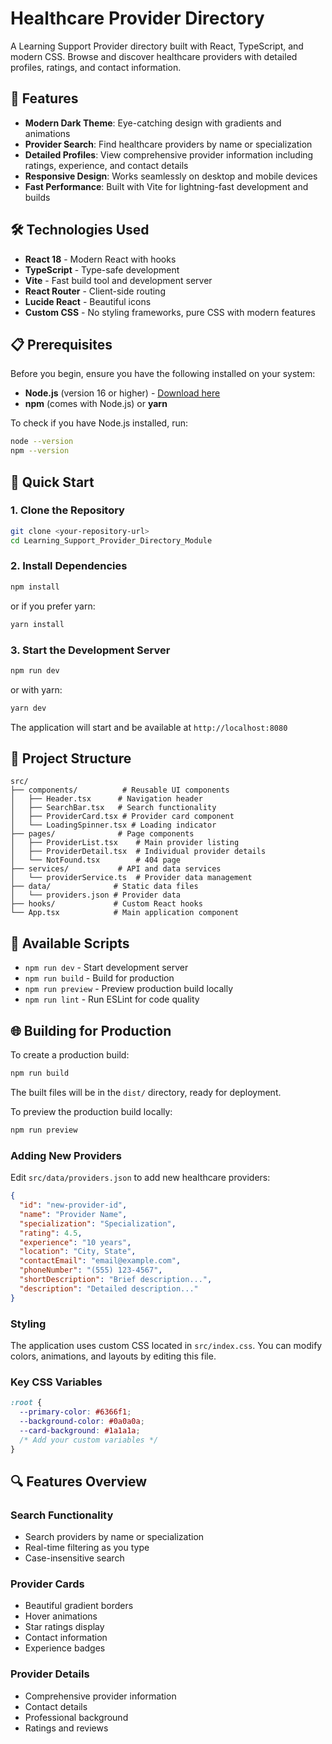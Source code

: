 # Healthcare Provider Directory

A Learning Support Provider directory built with React, TypeScript, and modern CSS. Browse and discover healthcare providers with detailed profiles, ratings, and contact information.

## 🚀 Features

- **Modern Dark Theme**: Eye-catching design with gradients and animations
- **Provider Search**: Find healthcare providers by name or specialization
- **Detailed Profiles**: View comprehensive provider information including ratings, experience, and contact details
- **Responsive Design**: Works seamlessly on desktop and mobile devices
- **Fast Performance**: Built with Vite for lightning-fast development and builds

## 🛠️ Technologies Used

- **React 18** - Modern React with hooks
- **TypeScript** - Type-safe development
- **Vite** - Fast build tool and development server
- **React Router** - Client-side routing
- **Lucide React** - Beautiful icons
- **Custom CSS** - No styling frameworks, pure CSS with modern features

## 📋 Prerequisites

Before you begin, ensure you have the following installed on your system:

- **Node.js** (version 16 or higher) - [Download here](https://nodejs.org/)
- **npm** (comes with Node.js) or **yarn**

To check if you have Node.js installed, run:
```bash
node --version
npm --version
```

## 🚀 Quick Start

### 1. Clone the Repository

```bash
git clone <your-repository-url>
cd Learning_Support_Provider_Directory_Module
```

### 2. Install Dependencies

```bash
npm install
```

or if you prefer yarn:

```bash
yarn install
```

### 3. Start the Development Server

```bash
npm run dev
```

or with yarn:

```bash
yarn dev
```

The application will start and be available at `http://localhost:8080`

## 📁 Project Structure

```
src/
├── components/          # Reusable UI components
│   ├── Header.tsx      # Navigation header
│   ├── SearchBar.tsx   # Search functionality
│   ├── ProviderCard.tsx # Provider card component
│   └── LoadingSpinner.tsx # Loading indicator
├── pages/              # Page components
│   ├── ProviderList.tsx    # Main provider listing
│   ├── ProviderDetail.tsx  # Individual provider details
│   └── NotFound.tsx        # 404 page
├── services/           # API and data services
│   └── providerService.ts  # Provider data management
├── data/              # Static data files
│   └── providers.json # Provider data
├── hooks/             # Custom React hooks
└── App.tsx            # Main application component
```

## 🔧 Available Scripts

- `npm run dev` - Start development server
- `npm run build` - Build for production
- `npm run preview` - Preview production build locally
- `npm run lint` - Run ESLint for code quality

## 🌐 Building for Production

To create a production build:

```bash
npm run build
```

The built files will be in the `dist/` directory, ready for deployment.

To preview the production build locally:

```bash
npm run preview
```

### Adding New Providers
Edit `src/data/providers.json` to add new healthcare providers:

```json
{
  "id": "new-provider-id",
  "name": "Provider Name",
  "specialization": "Specialization",
  "rating": 4.5,
  "experience": "10 years",
  "location": "City, State",
  "contactEmail": "email@example.com",
  "phoneNumber": "(555) 123-4567",
  "shortDescription": "Brief description...",
  "description": "Detailed description..."
}
```

### Styling
The application uses custom CSS located in `src/index.css`. You can modify colors, animations, and layouts by editing this file.

### Key CSS Variables
```css
:root {
  --primary-color: #6366f1;
  --background-color: #0a0a0a;
  --card-background: #1a1a1a;
  /* Add your custom variables */
}
```

## 🔍 Features Overview

### Search Functionality
- Search providers by name or specialization
- Real-time filtering as you type
- Case-insensitive search

### Provider Cards
- Beautiful gradient borders
- Hover animations
- Star ratings display
- Contact information
- Experience badges

### Provider Details
- Comprehensive provider information
- Contact details
- Professional background
- Ratings and reviews
